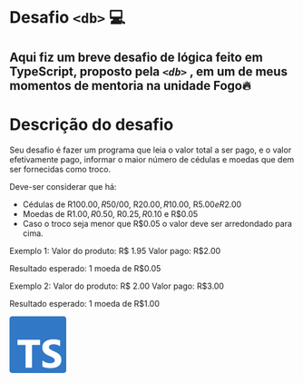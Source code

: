 # Desafio `<db>` 💻

## Aqui fiz um breve desafio de lógica feito em TypeScript, proposto pela _`<db>`_ , em um de meus momentos de mentoria na unidade Fogo🔥

# Descrição do desafio

Seu desafio é fazer um programa que leia o valor total a ser pago, e o valor efetivamente pago, informar o maior número de cédulas e moedas que dem ser fornecidas como troco.

Deve-ser considerar que há:

- Cédulas de R$100.00, R$50/00, R$20.00, R$10.00, R$5.00 e R$2.00
- Moedas de R$1.00, R$0.50, R$0.25, R$0.10 e R$0.05
- Caso o troco seja menor que R$0.05 o valor deve ser arredondado para cima.

Exemplo 1:
Valor do produto: R$ 1.95
Valor pago: R$2.00

Resultado esperado: 1 moeda de R$0.05

Exemplo 2:
Valor do produto: R$ 2.00
Valor pago: R$3.00

Resultado esperado: 1 moeda de R$1.00



<img src="logoTypesScript.svg" alt="Logo TypeScript">

